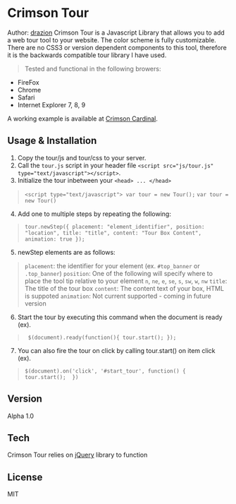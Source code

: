 Crimson Tour
=========
Author: [drazion]
Crimson Tour is a Javascript Library that allows you to add a web tour tool to your website.  The color scheme is fully customizable.  There are no CSS3 or version dependent components to this tool, therefore it is the backwards compatible tour library I have used.
> Tested and functional in the following browers:
  - FireFox 
  - Chrome
  - Safari
  - Internet Explorer 7, 8, 9

A working example is available at [Crimson Cardinal][1].  

Usage & Installation
--------------
1. Copy the tour/js and tour/css to your server. 
2. Call the `tour.js` script in your header file `<script src="js/tour.js" type="text/javascript"></script>`.
3. Initialize the tour inbetween your `<head> ... </head>` 
> `<script type="text/javascript"> var tour = new Tour();` 
> `var tour = new Tour()`
4. Add one to multiple steps by repeating the following:
> `tour.newStep({
    placement: "element_identifier",
    position: "location",
    title: "title",
    content: "Tour Box Content",
    animation: true
});`
5. newStep elements are as follows:
> `placement`: the identifier for your element (ex. `#top_banner` or `.top_banner`)
> `position`: One of the following  will specify where to place the tool tip relative to your element `n`, `ne`, `e`, `se`, `s`, `sw`, `w`, `nw`
> `title`: The title of the tour box
> `content`: The content text of your box, HTML is suppoted
> `animation`: Not current supported - coming in future version
6. Start the tour by executing this command when the document is ready (ex).
> ` $(document).ready(function(){
        tour.start();
    });`
7. You can also fire the tour on click by calling tour.start() on item click (ex).
> `$(document).on('click', '#start_tour', function() { 
tour.start(); 
})`

Version
----

Alpha 1.0

Tech
-----------

Crimson Tour relies on [jQuery] library to function

License
-
MIT

  [drazion]: aaron.harvey@gmail.com
  [1]: http://www.crimson-cardinal.com/crimson-tour
  [jQuery]: http://jquery.com  
  
    